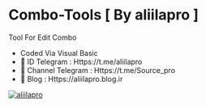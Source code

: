 # Combo-Tools [ By aliilapro ]
Tool For Edit Combo
- Coded Via Visual Basic
- 🔱 ID Telegram : Https://t.me/aliilapro
- 🔱 Channel Telegram : Https://t.me/Source_pro
- 🔱 Blog : Https://aliilapro.blog.ir

<a href="Https://t.me/aliilapro" target="_blank"><img src="http://bayanbox.ir/view/1043089006924732408/012.png" border="0" alt="aliilapro" /></a>

